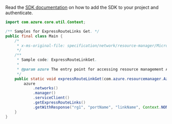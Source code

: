 Read the [SDK documentation](https://github.com/Azure/azure-sdk-for-java/blob/azure-resourcemanager_2.11.0/sdk/resourcemanager/azure-resourcemanager/README.md) on how to add the SDK to your project and authenticate.

```java
import com.azure.core.util.Context;

/** Samples for ExpressRouteLinks Get. */
public final class Main {
    /*
     * x-ms-original-file: specification/network/resource-manager/Microsoft.Network/stable/2021-05-01/examples/ExpressRouteLinkGet.json
     */
    /**
     * Sample code: ExpressRouteLinkGet.
     *
     * @param azure The entry point for accessing resource management APIs in Azure.
     */
    public static void expressRouteLinkGet(com.azure.resourcemanager.AzureResourceManager azure) {
        azure
            .networks()
            .manager()
            .serviceClient()
            .getExpressRouteLinks()
            .getWithResponse("rg1", "portName", "linkName", Context.NONE);
    }
}
```
